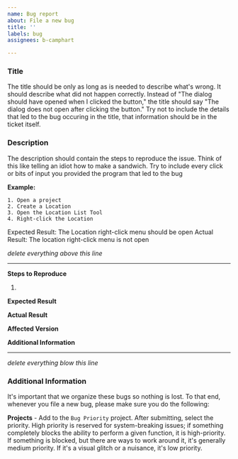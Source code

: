 ```yaml
---
name: Bug report
about: File a new bug
title: ''
labels: bug
assignees: b-camphart

---
```


### Title
The title should be only as long as is needed to describe what's wrong.  It should describe what did not happen correctly.  Instead of "The dialog should have opened when I clicked the button," the title should say "The dialog does not open after clicking the button."  Try not to include the details that led to the bug occuring in the title, that information should be in the ticket itself.

### Description
The description should contain the steps to reproduce the issue.  Think of this like telling an idiot how to make a sandwich.  Try to include every click or bits of input you provided the program that led to the bug

**Example:**

    1. Open a project
    2. Create a Location
    3. Open the Location List Tool
    4. Right-click the Location

Expected Result: The Location right-click menu should be open
Actual Result: The location right-click menu is not open

*delete everything above this line*
___
**Steps to Reproduce**

1.

**Expected Result**

**Actual Result**

**Affected Version**

**Additional Information**

___
*delete everything blow this line*

### Additional Information
It's important that we organize these bugs so nothing is lost.  To that end, whenever you file a new bug, please make sure you do the following:

**Projects** - Add to the `Bug Priority` project.  After submitting, select the priority.  High priority is reserved for system-breaking issues; if something completely blocks the ability to perform a given function, it is high-priority.  If something is blocked, but there are ways to work around it, it's generally medium priority.  If it's a visual glitch or a nuisance, it's low priority.
